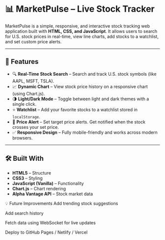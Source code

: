 # 📊 MarketPulse – Live Stock Tracker

MarketPulse is a simple, responsive, and interactive stock tracking web application built with **HTML, CSS, and JavaScript**. It allows users to search for U.S. stock prices in real-time, view line charts, add stocks to a watchlist, and set custom price alerts.

---

## 🚀 Features

- 🔍 **Real-Time Stock Search** – Search and track U.S. stock symbols (like AAPL, MSFT, TSLA).
- 📈 **Dynamic Chart** – View stock price history on a responsive chart (using Chart.js).
- 🌗 **Light/Dark Mode** – Toggle between light and dark themes with a single click.
- ⭐ **Watchlist** – Add your favorite stocks to a watchlist stored in `localStorage`.
- 🔔 **Price Alert** – Set target price alerts. Get notified when the stock crosses your set price.
- ✅ **Responsive Design** – Fully mobile-friendly and works across modern browsers.

---

## 🛠️ Built With

- **HTML5** – Structure
- **CSS3** – Styling
- **JavaScript (Vanilla)** – Functionality
- **Chart.js** – Chart rendering
- **Alpha Vantage API** – Stock market data

💡 Future Improvements
Add trending stock suggestions

Add search history

Fetch data using WebSocket for live updates

Deploy to GitHub Pages / Netlify / Vercel
